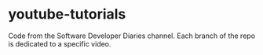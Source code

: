 # youtube-tutorials
Code from the Software Developer Diaries channel. Each branch of the repo is dedicated to a specific video.
